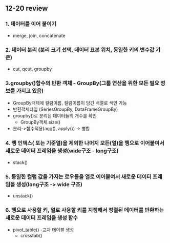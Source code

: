 ## 12-20 review
### 1. 데이터를 이어 붙이기   
 - merge, join, concatenate

### 2. 데이터 분리 (분리 크기 선택, 데이터 표본 위치,  동일한 키의 변수값 기준)
 - cut, qcut, groupby

### 3.groupby()함수의 반환 객체 - GroupBy(그룹 연산을 위한 모든 필요 정보를 가지고 있음)
 - GroupBy객체에 컬럼이름, 컬럼이름이 담긴 배열로 색인 가능
 - 반환객체타입 (SeriesGroupBy, DataFrameGroupBy)
 - groupby()로 분리된 데이터들의 개수를 확인
	- GroupBy객체.size()
 - 분리->함수적용(agg(), apply()) -> 병합

### 4. 행 인덱스( 또는 기준열)을 제외한 나머지 모든(열)을  행으로 이어붙여서 새로운 데이터 프레임을 생성(wide구조 - long구조)
 - stack()

### 5. 동일한 컬럼 값을 가지는 로우들을 열로 이어붙여서 새로운 데이터 프레임을 생성(long구조 -> wide 구조)
 - unstack()

### 6. 행으로 사용할 키, 열로 사용할 키를 지정해서 정렬된 데이터를 반환하는  새로운 데이터 프레임을 생성 함수
 - pivot_table()
 -교차 테이블 생성
	- crosstab()